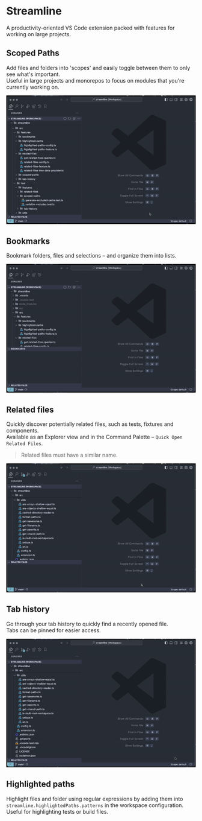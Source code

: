 # Streamline

A productivity-oriented VS Code extension packed with features for working on large projects.

## Scoped Paths

Add files and folders into 'scopes' and easily toggle between them to only see what's important.  
Useful in large projects and monorepos to focus on modules that you're currently working on.

![Demo](docs/scoped_paths.gif)

## Bookmarks

Bookmark folders, files and selections – and organize them into lists.

![Demo](docs/bookmarks.gif)

## Related files

Quickly discover potentially related files, such as tests, fixtures and components.  
Available as an Explorer view and in the Command Palette – `Quick Open Related Files`.

> Related files must have a similar name.

![Demo](docs/related_files.gif)

## Tab history

Go through your tab history to quickly find a recently opened file.  
Tabs can be pinned for easier access.

![Demo](docs/tab_history.gif)

## Highlighted paths

Highlight files and folder using regular expressions by adding them into `streamline.highlightedPaths.patterns` in the workspace configuration.  
Useful for highlighting tests or build files.
